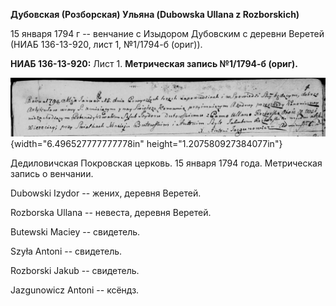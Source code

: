 **Дубовская (Розборская) Ульяна (Dubowska Ullana z Rozborskich)**

15 января 1794 г -- венчание с Изыдором Дубовским с деревни Веретей
(НИАБ 136-13-920, лист 1, №1/1794-б (ориг)).

**НИАБ 136-13-920:** Лист 1. **Метрическая запись №1/1794-б (ориг).**

![](./media/2f84814d5df9930ca2286047bd26f1ce51ba26bb.png){width="6.496527777777778in"
height="1.207580927384077in"}

Дедиловичская Покровская церковь. 15 января 1794 года. Метрическая
запись о венчании.

Dubowski Izydor -- жених, деревня Веретей.

Rozborska Ullana -- невеста, деревня Веретей.

Butewski Maciey -- свидетель.

Szyła Antoni -- свидетель.

Rozborski Jakub -- свидетель.

Jazgunowicz Antoni -- ксёндз.
